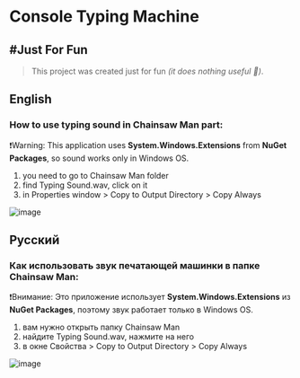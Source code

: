 # Console Typing Machine

## #Just For Fun

> This project was created just for fun *(it does nothing useful 🤪)*.

## English

### How to use typing sound in Chainsaw Man part:

❗Warning:
This application uses **System.Windows.Extensions** from **NuGet Packages**, so sound works only in Windows OS.

1) you need to go to Chainsaw Man folder
2) find Typing Sound.wav, click on it
3) in Properties window > Copy to Output Directory > Copy Always

![image](https://user-images.githubusercontent.com/109821350/229305687-171dec5b-aab6-4837-8a7f-4b611fc676d7.png)

## Русский

### Как использовать звук печатающей машинки в папке Chainsaw Man:

❗Внимание:
Это приложение использует **System.Windows.Extensions** из **NuGet Packages**, поэтому звук работает только в Windows OS.

1) вам нужно открыть папку Chainsaw Man 
2) найдите Typing Sound.wav, нажмите на него
3) в окне Свойства > Copy to Output Directory > Copy Always

![image](https://user-images.githubusercontent.com/109821350/229305690-498452d3-d47e-435f-a418-84f3ba373da9.png)

